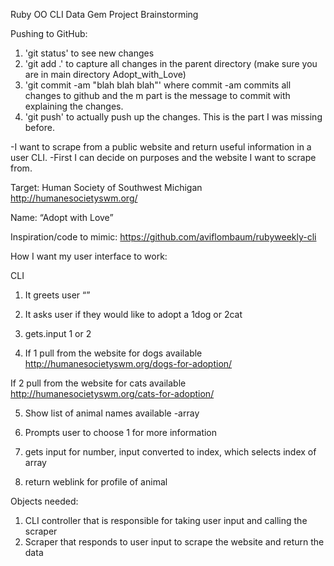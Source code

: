 Ruby OO CLI Data Gem Project Brainstorming

Pushing to GitHub:
1. 'git status' to see new changes
2. 'git add .' to capture all changes in the parent directory (make sure you are in main directory Adopt_with_Love)
3. 'git commit -am "blah blah blah"' where commit -am commits all changes to github and the m part is the message to commit with explaining the changes.
4. 'git push' to actually push up the changes. This is the part I was missing before.

-I want to scrape from a public website and return useful information in a user CLI.
-First I can decide on purposes and the website I want to scrape from.

Target: Human Society of Southwest Michigan http://humanesocietyswm.org/

Name: “Adopt with Love”

Inspiration/code to mimic: https://github.com/aviflombaum/rubyweekly-cli


How I want my user interface to work:

CLI

1. It greets user “”

2. It asks user if they would like to adopt a 1dog or 2cat

3. gets.input 1 or 2

4. If 1 pull from the website for dogs available
http://humanesocietyswm.org/dogs-for-adoption/

If 2 pull from the website for cats available
http://humanesocietyswm.org/cats-for-adoption/

5. Show list of animal names available -array

6. Prompts user to choose 1 for more information

7. gets input for number, input converted to index, which selects index of array

8. return weblink for profile of animal


Objects needed:
1. CLI controller that is responsible for taking user input and calling the scraper
2. Scraper that responds to user input to scrape the website and return the data
